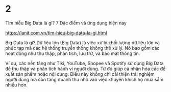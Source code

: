 # 2
Tìm hiểu Big Data là gì? 7 Đặc điểm và ứng dụng hiện nay

https://lanit.com.vn/tim-hieu-big-data-la-gi.html

Big Data là gì?
Dữ liệu lớn (Big Data) là việc xử lý khối lượng dữ liệu lớn và phức tạp mà các hệ thống truyền thống không thể xử lý. Nó bao gồm các hoạt động như thu thập, phân tích, lưu trữ, và bảo mật thông tin.

Ví dụ, các nền tảng như Tiki, YouTube, Shopee và Spotify sử dụng Big Data để thu thập và phân tích hành vi người dùng. Từ đó giúp cá nhân hóa các đề xuất sản phẩm hoặc nội dung. Điều này không chỉ cải thiện trải nghiệm người dùng mà còn tăng doanh thu nhờ vào việc khuyến khích họ mua sắm nhiều hơn.

